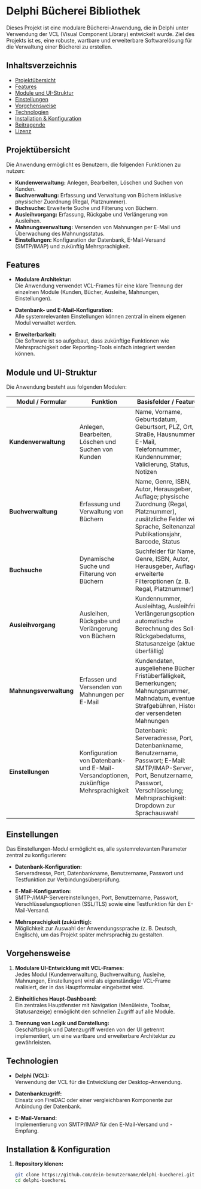 # Delphi Bücherei Bibliothek

Dieses Projekt ist eine modulare Bücherei-Anwendung, die in Delphi unter Verwendung der VCL (Visual Component Library) entwickelt wurde. Ziel des Projekts ist es, eine robuste, wartbare und erweiterbare Softwarelösung für die Verwaltung einer Bücherei zu erstellen.

## Inhaltsverzeichnis

- [Projektübersicht](#projektübersicht)
- [Features](#features)
- [Module und UI-Struktur](#module-und-ui-struktur)
- [Einstellungen](#einstellungen)
- [Vorgehensweise](#vorgehensweise)
- [Technologien](#technologien)
- [Installation & Konfiguration](#installation--konfiguration)
- [Beitragende](#beitragende)
- [Lizenz](#lizenz)

## Projektübersicht

Die Anwendung ermöglicht es Benutzern, die folgenden Funktionen zu nutzen:
- **Kundenverwaltung:** Anlegen, Bearbeiten, Löschen und Suchen von Kunden.
- **Buchverwaltung:** Erfassung und Verwaltung von Büchern inklusive physischer Zuordnung (Regal, Platznummer).
- **Buchsuche:** Erweiterte Suche und Filterung von Büchern.
- **Ausleihvorgang:** Erfassung, Rückgabe und Verlängerung von Ausleihen.
- **Mahnungsverwaltung:** Versenden von Mahnungen per E-Mail und Überwachung des Mahnungsstatus.
- **Einstellungen:** Konfiguration der Datenbank, E-Mail-Versand (SMTP/IMAP) und zukünftig Mehrsprachigkeit.

## Features

- **Modulare Architektur:**  
  Die Anwendung verwendet VCL-Frames für eine klare Trennung der einzelnen Module (Kunden, Bücher, Ausleihe, Mahnungen, Einstellungen).

- **Datenbank- und E-Mail-Konfiguration:**  
  Alle systemrelevanten Einstellungen können zentral in einem eigenen Modul verwaltet werden.

- **Erweiterbarkeit:**  
  Die Software ist so aufgebaut, dass zukünftige Funktionen wie Mehrsprachigkeit oder Reporting-Tools einfach integriert werden können.

## Module und UI-Struktur

Die Anwendung besteht aus folgenden Modulen:

| **Modul / Formular**  | **Funktion**                                                                 | **Basisfelder / Features**                                                                                                                                                              |
|-----------------------|------------------------------------------------------------------------------|-----------------------------------------------------------------------------------------------------------------------------------------------------------------------------------------|
| **Kundenverwaltung**  | Anlegen, Bearbeiten, Löschen und Suchen von Kunden                           | Name, Vorname, Geburtsdatum, Geburtsort, PLZ, Ort, Straße, Hausnummer, E-Mail, Telefonnummer, Kundennummer; Validierung, Status, Notizen                                            |
| **Buchverwaltung**    | Erfassung und Verwaltung von Büchern                                         | Name, Genre, ISBN, Autor, Herausgeber, Auflage; physische Zuordnung (Regal, Platznummer), zusätzliche Felder wie Sprache, Seitenanzahl, Publikationsjahr, Barcode, Status                |
| **Buchsuche**         | Dynamische Suche und Filterung von Büchern                                   | Suchfelder für Name, Genre, ISBN, Autor, Herausgeber, Auflage; erweiterte Filteroptionen (z. B. Regal, Platznummer)                                                                     |
| **Ausleihvorgang**    | Ausleihen, Rückgabe und Verlängerung von Büchern                             | Kundennummer, Ausleihtag, Ausleihfrist, Verlängerungsoptionen; automatische Berechnung des Soll-Rückgabedatums, Statusanzeige (aktuell, überfällig)                                  |
| **Mahnungsverwaltung**| Erfassen und Versenden von Mahnungen per E-Mail                              | Kundendaten, ausgeliehene Bücher, Fristüberfälligkeit, Bemerkungen; Mahnungsnummer, Mahndatum, eventuelle Strafgebühren, Historie der versendeten Mahnungen                          |
| **Einstellungen**     | Konfiguration von Datenbank- und E-Mail-Versandoptionen, zukünftige Mehrsprachigkeit | Datenbank: Serveradresse, Port, Datenbankname, Benutzername, Passwort; E-Mail: SMTP/IMAP-Server, Port, Benutzername, Passwort, Verschlüsselung; Mehrsprachigkeit: Dropdown zur Sprachauswahl |

## Einstellungen

Das Einstellungen-Modul ermöglicht es, alle systemrelevanten Parameter zentral zu konfigurieren:

- **Datenbank-Konfiguration:**  
  Serveradresse, Port, Datenbankname, Benutzername, Passwort und Testfunktion zur Verbindungsüberprüfung.

- **E-Mail-Konfiguration:**  
  SMTP-/IMAP-Servereinstellungen, Port, Benutzername, Passwort, Verschlüsselungsoptionen (SSL/TLS) sowie eine Testfunktion für den E-Mail-Versand.

- **Mehrsprachigkeit (zukünftig):**  
  Möglichkeit zur Auswahl der Anwendungssprache (z. B. Deutsch, Englisch), um das Projekt später mehrsprachig zu gestalten.

## Vorgehensweise

1. **Modulare UI-Entwicklung mit VCL-Frames:**  
   Jedes Modul (Kundenverwaltung, Buchverwaltung, Ausleihe, Mahnungen, Einstellungen) wird als eigenständiger VCL-Frame realisiert, der in das Hauptformular eingebettet wird.

2. **Einheitliches Haupt-Dashboard:**  
   Ein zentrales Hauptfenster mit Navigation (Menüleiste, Toolbar, Statusanzeige) ermöglicht den schnellen Zugriff auf alle Module.

3. **Trennung von Logik und Darstellung:**  
   Geschäftslogik und Datenzugriff werden von der UI getrennt implementiert, um eine wartbare und erweiterbare Architektur zu gewährleisten.

## Technologien

- **Delphi (VCL):**  
  Verwendung der VCL für die Entwicklung der Desktop-Anwendung.

- **Datenbankzugriff:**  
  Einsatz von FireDAC oder einer vergleichbaren Komponente zur Anbindung der Datenbank.

- **E-Mail-Versand:**  
  Implementierung von SMTP/IMAP für den E-Mail-Versand und -Empfang.

## Installation & Konfiguration

1. **Repository klonen:**

   ```bash
   git clone https://github.com/dein-benutzername/delphi-buecherei.git
   cd delphi-buecherei
